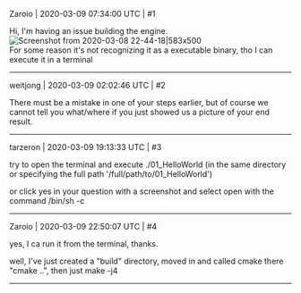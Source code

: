 Zaroio | 2020-03-09 07:34:00 UTC | #1

Hi, I'm having an issue building the engine.![Screenshot from 2020-03-08 22-44-18|583x500](upload://1N94y7kpqiBxzin8p60ixEflps8.png)  
For some reason it's not recognizing it as a executable binary, tho I can execute it in a terminal

-------------------------

weitjong | 2020-03-09 02:02:46 UTC | #2

There must be a mistake in one of your steps earlier, but of course we cannot tell you what/where if you just showed us a picture of your end result.

-------------------------

tarzeron | 2020-03-09 19:13:33 UTC | #3

try to open the terminal and execute ./01_HelloWorld (in the same directory or specifying the full path '/full/path/to/01_HelloWorld')

or click yes in your question with a screenshot and select open with the command
/bin/sh -c

-------------------------

Zaroio | 2020-03-09 22:50:07 UTC | #4

yes, I ca run it from the terminal, thanks.

well, I've just created a "build" directory, moved in and called cmake there "cmake ..", then just make -j4

-------------------------

